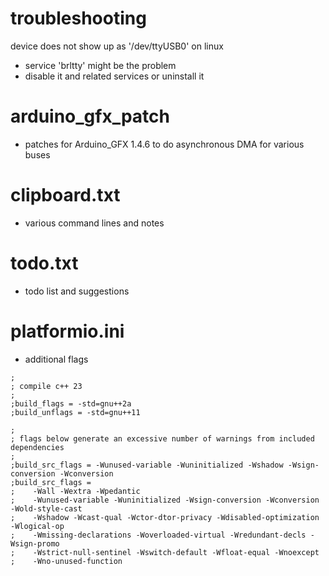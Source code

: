 # troubleshooting
device does not show up as '/dev/ttyUSB0' on linux
* service 'brltty' might be the problem
* disable it and related services or uninstall it

# arduino_gfx_patch
* patches for Arduino_GFX 1.4.6 to do asynchronous DMA for various buses

# clipboard.txt
* various command lines and notes

# todo.txt
* todo list and suggestions

# platformio.ini
* additional flags
```
;
; compile c++ 23
;
;build_flags = -std=gnu++2a
;build_unflags = -std=gnu++11

;
; flags below generate an excessive number of warnings from included dependencies
;
;build_src_flags = -Wunused-variable -Wuninitialized -Wshadow -Wsign-conversion -Wconversion
;build_src_flags =
;    -Wall -Wextra -Wpedantic
;    -Wunused-variable -Wuninitialized -Wsign-conversion -Wconversion -Wold-style-cast
;    -Wshadow -Wcast-qual -Wctor-dtor-privacy -Wdisabled-optimization -Wlogical-op
;    -Wmissing-declarations -Woverloaded-virtual -Wredundant-decls -Wsign-promo
;    -Wstrict-null-sentinel -Wswitch-default -Wfloat-equal -Wnoexcept
;    -Wno-unused-function
```
